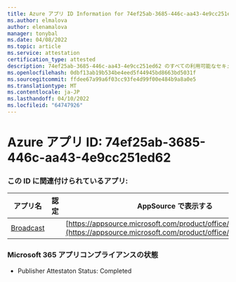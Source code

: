 ```yaml
---
title: Azure アプリ ID Information for 74ef25ab-3685-446c-aa43-4e9cc251ed62
ms.author: elmalova
author: elenamalova
manager: tonybal
ms.date: 04/08/2022
ms.topic: article
ms.service: attestation
certification_type: attested
description: 74ef25ab-3685-446c-aa43-4e9cc251ed62 のすべての利用可能なセキュリティとコンプライアンス情報。
ms.openlocfilehash: 0dbf13ab19b534be4eed5f44945bd8663bd5031f
ms.sourcegitcommit: ffdee67a99a6f03cc93fe4d99f00e484b9a8a0e5
ms.translationtype: MT
ms.contentlocale: ja-JP
ms.lasthandoff: 04/10/2022
ms.locfileid: "64747926"
---
```

# <a name="azure-app-id-74ef25ab-3685-446c-aa43-4e9cc251ed62"></a>Azure アプリ ID: 74ef25ab-3685-446c-aa43-4e9cc251ed62


### <a name="apps-associated-with-this-id"></a>この ID に関連付けられているアプリ:
| **アプリ名** | **認定** | **AppSource で表示する** |
|--------------|---------------|-----------------------|
| [Broadcast](../forward/WA200002697.md) |  | [https://appsource.microsoft.com/product/office/WA200002697](https://appsource.microsoft.com/product/office/WA200002697) |

### <a name="microsoft-365-app-compliance-status"></a>Microsoft 365 アプリコンプライアンスの状態
- Publisher Attestaton Status: Completed
